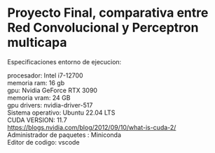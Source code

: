 # Proyecto Final, comparativa entre Red Convolucional y Perceptron multicapa 

Especificaciones entorno de ejecucion:

procesador: Intel i7-12700  
memoria ram: 16 gb  
gpu: Nvidia GeForce RTX 3090  
memoria vram: 24 GB  
gpu drivers: nvidia-driver-517    
Sistema operativo: Ubuntu 22.04 LTS  
CUDA VERSION: 11.7  
https://blogs.nvidia.com/blog/2012/09/10/what-is-cuda-2/  
Administrador de paquetes : Miniconda  
Editor de codigo: vscode  
